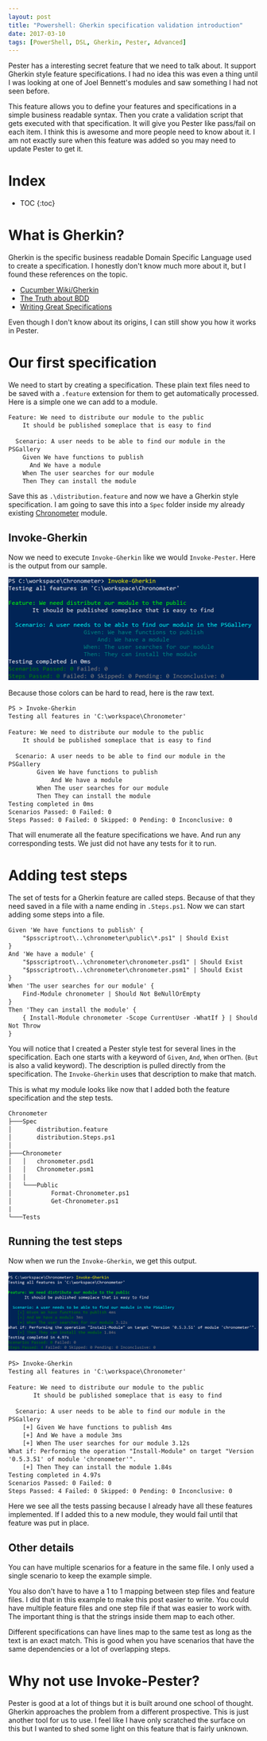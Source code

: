 ```yaml
---
layout: post
title: "Powershell: Gherkin specification validation introduction"
date: 2017-03-10
tags: [PowerShell, DSL, Gherkin, Pester, Advanced]
---
```


Pester has a interesting secret feature that we need to talk about. It support Gherkin style feature specifications. I had no idea this was even a thing until I was looking at one of Joel Bennett's modules and saw something I had not seen before. 

This feature allows you to define your features and specifications in a simple business readable syntax. Then you crate a validation script that gets executed with that specification. It will give you Pester like pass/fail on each item. I think this is awesome and more people need to know about it. I am not exactly sure when this feature was added so you may need to update Pester to get it.

# Index

* TOC
{:toc}

# What is Gherkin?

Gherkin is the specific business readable Domain Specific Language used to create a specification. I honestly don't know much more about it, but I found these references on the topic.

* [Cucumber Wiki/Gherkin](https://github.com/cucumber/cucumber/wiki/Gherkin)
* [The Truth about BDD](https://sites.google.com/site/unclebobconsultingllc/the-truth-about-bdd)
* [Writing Great Specifications](https://www.manning.com/books/writing-great-specifications)

Even though I don't know about its origins, I can still show you how it works in Pester.

# Our first specification
We need to start by creating a specification. These plain text files need to be saved with a `.feature` extension for them to get automatically processed. Here is a simple one we can add to a module.

    Feature: We need to distribute our module to the public
        It should be published someplace that is easy to find

      Scenario: A user needs to be able to find our module in the PSGallery
        Given We have functions to publish
          And We have a module
        When The user searches for our module
        Then They can install the module

Save this as `.\distribution.feature` and now we have a Gherkin style specification. I am going to save this into a `Spec` folder inside my already existing [Chronometer](https://kevinmarquette.github.io/2017-02-05-Powershell-Chronometer-line-by-line-script-execution-times/) module.

## Invoke-Gherkin

Now we need to execute `Invoke-Gherkin` like we would `Invoke-Pester`. Here is the output from our sample.

![Gherkin feature only](/img/gherkin-firstrun.png)

Because those colors can be hard to read, here is the raw text.

    PS > Invoke-Gherkin
    Testing all features in 'C:\workspace\Chronometer'

    Feature: We need to distribute our module to the public
        It should be published someplace that is easy to find

      Scenario: A user needs to be able to find our module in the PSGallery
            Given We have functions to publish
                And We have a module
            When The user searches for our module
            Then They can install the module
    Testing completed in 0ms
    Scenarios Passed: 0 Failed: 0
    Steps Passed: 0 Failed: 0 Skipped: 0 Pending: 0 Inconclusive: 0

That will enumerate all the feature specifications we have. And run any corresponding tests. We just did not have any tests for it to run.

# Adding test steps

The set of tests for a Gherkin feature are called steps. Because of that they need saved in a file with a name ending in `.Steps.ps1`. Now we can start adding some steps into a file.

    Given 'We have functions to publish' {
        "$psscriptroot\..\chronometer\public\*.ps1" | Should Exist
    }
    And 'We have a module' {
        "$psscriptroot\..\chronometer\chronometer.psd1" | Should Exist
        "$psscriptroot\..\chronometer\chronometer.psm1" | Should Exist
    }
    When 'The user searches for our module' {
        Find-Module chronometer | Should Not BeNullOrEmpty
    }
    Then 'They can install the module' {
        { Install-Module chronometer -Scope CurrentUser -WhatIf } | Should Not Throw
    }
 
You will notice that I created a Pester style test for several lines in the specification. Each one starts with a keyword of `Given`, `And`, `When` or`Then`. (`But` is also a valid keyword). The description is pulled directly from the specification. The `Invoke-Gherkin` uses that description to make that match.

This is what my module looks like now that I added both the feature specification and the step tests.

    Chronometer
    ├───Spec
    │       distribution.feature
    │       distribution.Steps.ps1
    │
    ├───Chronometer
    │   │   chronometer.psd1
    │   │   Chronometer.psm1
    │   │
    │   └───Public
    │           Format-Chronometer.ps1
    │           Get-Chronometer.ps1
    |
    └───Tests


## Running the test steps

Now when we run the `Invoke-Gherkin`, we get this output.

![Gherkin feature passing](/img/gherkin-pass.png)

    PS> Invoke-Gherkin
    Testing all features in 'C:\workspace\Chronometer'

    Feature: We need to distribute our module to the public
           It should be published someplace that is easy to find

      Scenario: A user needs to be able to find our module in the PSGallery
        [+] Given We have functions to publish 4ms
        [+] And We have a module 3ms
        [+] When The user searches for our module 3.12s
    What if: Performing the operation "Install-Module" on target "Version '0.5.3.51' of module 'chronometer'".
        [+] Then They can install the module 1.84s
    Testing completed in 4.97s
    Scenarios Passed: 0 Failed: 0
    Steps Passed: 4 Failed: 0 Skipped: 0 Pending: 0 Inconclusive: 0

Here we see all the tests passing because I already have all these features implemented. If I added this to a new module, they would fail until that feature was put in place.

## Other details

You can have multiple scenarios for a feature in the same file. I only used a single scenario to keep the example simple.

You also don't have to have a 1 to 1 mapping between step files and feature files. I did that in this example to make this post easier to write. You could have multiple feature files and one step file if that was easier to work with. The important thing is that the strings inside them map to each other.

Different specifications can have lines map to the same test as long as the text is an exact match. This is good when you have scenarios that have the same dependencies or a lot of overlapping steps.


# Why not use Invoke-Pester?

Pester is good at a lot of things but it is built around one school of thought. Gherkin approaches the problem from a different prospective. This is just another tool for us to use. I feel like I have only scratched the surface on this but I wanted to shed some light on this feature that is fairly unknown.

